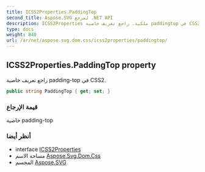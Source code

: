 ```yaml
---
title: ICSS2Properties.PaddingTop
second_title: Aspose.SVG لمرجع .NET API
description: ICSS2Properties ملكية. راجع تعريف خاصية paddingtop في CSS2.
type: docs
weight: 840
url: /ar/net/aspose.svg.dom.css/icss2properties/paddingtop/
---
```

## ICSS2Properties.PaddingTop property

راجع تعريف خاصية padding-top في CSS2.

```csharp
public string PaddingTop { get; set; }
```

### قيمة الإرجاع

خاصية padding-top

### أنظر أيضا

* interface [ICSS2Properties](../)
* مساحة الاسم [Aspose.Svg.Dom.Css](../../icss2properties/)
* المجسم [Aspose.SVG](../../../)


